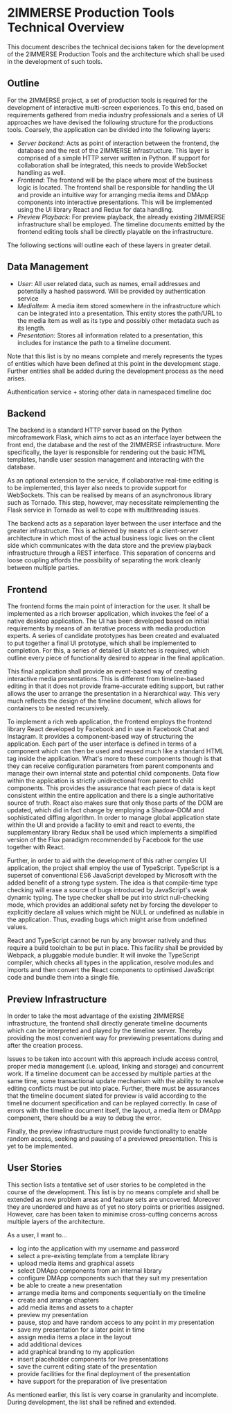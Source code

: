 # 2IMMERSE Production Tools Technical Overview

This document describes the technical decisions taken for the development of
the 2IMMERSE Production Tools and the architecture which shall be used in the
development of such tools.

## Outline

For the 2IMMERSE project, a set of production tools is required for the
development of interactive multi-screen experiences. To this end, based on
requirements gathered from media industry professionals and a series of
UI approaches we have devised the following structure for the productions
tools. Coarsely, the application can be divided into the following layers:

- *Server backend*: Acts as point of interaction between the frontend, the
  database and the rest of the 2IMMERSE infrastructure. This layer is comprised
  of a simple HTTP server written in Python. If support for collaboration shall
  be integrated, this needs to provide WebSocket handling as well.
- *Frontend*: The frontend will be the place where most of the business logic
  is located. The frontend shall be responsible for handling the UI and provide
  an intuitive way for arranging media items and DMApp components into
  interactive presentations. This will be implemented using the UI library
  React and Redux for data handling.
- *Preview Playback*: For preview playback, the already existing 2IMMERSE
  infrastructure shall be employed. The timeline documents emitted by the
  frontend editing tools shall be directly playable on the infrastructure.

The following sections will outline each of these layers in greater detail.

## Data Management

- *User*: All user related data, such as names, email addresses and potentially
  a hashed password. Will be provided by authentication service
- *MediaItem*: A media item stored somewhere in the infrastructure which can be
  integrated into a presentation. This entity stores the path/URL to the media
  item as well as its type and possibly other metadata such as its length.
- *Presentation*: Stores all information related to a presentation, this
  includes for instance the path to a timeline document.

Note that this list is by no means complete and merely represents the types of
entities which have been defined at this point in the development stage.
Further entities shall be added during the development process as the need
arises.

Authentication service + storing other data in namespaced timeline doc

## Backend

The backend is a standard HTTP server based on the Python mircoframework Flask,
which aims to act as an interface layer between the front end, the database
and the rest of the 2IMMERSE infrastructure. More specifically, the layer is
responsible for rendering out the basic HTML templates, handle user session
management and interacting with the database.

As an optional extension to the service, if collaborative real-time editing is
to be implemented, this layer also needs to provide support for WebSockets.
This can be realised by means of an asynchronous library such as Tornado. This
step, however, may necessitate reimplementing the Flask service in Tornado as
well to cope with multithreading issues.

The backend acts as a separation layer between the user interface and the
greater infrastructure. This is achieved by means of a client-server
architecture in which most of the actual business logic lives on the client
side which communicates with the data store and the preview playback
infrastructure through a REST interface. This separation of concerns and loose
coupling affords the possibility of separating the work cleanly between
multiple parties.

## Frontend

The frontend forms the main point of interaction for the user. It shall be
implemented as a rich browser application, which invokes the feel of a native
desktop application. The UI has been developed based on initial requirements by
means of an iterative process with media production experts. A series of
candidate prototypes has been created and evaluated to put together a final
UI prototype, which shall be implemented to completion. For this, a series of
detailed UI sketches is required, which outline every piece of functionality
desired to appear in the final application.

This final application shall provide an event-based way of creating interactive
media presentations. This is different from timeline-based editing in that it
does not provide frame-accurate editing support, but rather allows the user
to arrange the presentation in a hierarchical way. This very much reflects the
design of the timeline document, which allows for containers to be nested
recursively.

To implement a rich web application, the frontend employs the frontend library
React developed by Facebook and in use in Facebook Chat and Instagram. It
provides a component-based way of structuring the application. Each part of the
user interface is defined in terms of a component which can then be used and
reused much like a standard HTML tag inside the application. What's more to
these components though is that they can receive configuration parameters from
parent components and manage their own internal state and potential child
components.  Data flow within the application is strictly unidirectional from
parent to child components. This provides the assurance that each piece of data
is kept consistent within the entire application and there is a single
authoritative source of truth. React also makes sure that only those parts of
the DOM are updated, which did in fact change by employing a Shadow-DOM and
sophisticated diffing algorithm. In order to manage global application state
within the UI and provide a facility to emit and react to events, the
supplementary library Redux shall be used which implements a simplified version
of the Flux paradigm recommended by Facebook for the use together with React.

Further, in order to aid with the development of this rather complex UI
application, the project shall employ the use of TypeScript. TypeScript is
a superset of conventional ES6 JavaScript developed by Microsoft with the added
benefit of a strong type system. The idea is that compile-time type checking
will erase a source of bugs introduced by JavaScript's weak dynamic typing. The
type checker shall be put into strict null-checking mode, which provides an
additional safety net by forcing the developer to explicitly declare all values
which might be NULL or undefined as nullable in the application. Thus, evading
bugs which might arise from undefined values.

React and TypeScript cannot be run by any browser natively and thus require a
build toolchain to be put in place. This facility shall be provided by Webpack,
a pluggable module bundler. It will invoke the TypeScript compiler, which
checks all types in the application, resolve modules and imports and then
convert the React components to optimised JavaScript code and bundle them into
a single file.

## Preview Infrastructure

In order to take the most advantage of the existing 2IMMERSE infrastructure,
the frontend shall directly generate timeline documents which can be
interpreted and played by the timeline server. Thereby providing the most
convenient way for previewing presentations during and after the creation
process.

Issues to be taken into account with this approach include access control,
proper media management (i.e. upload, linking and storage) and concurrent work.
If a timeline document can be accessed by multiple parties at the same time,
some transactional update mechanism with the ability to resolve editing
conflicts must be put into place. Further, there must be assurances that the
timeline document slated for preview is valid according to the timeline
document specification and can be replayed correctly. In case of errors with
the timeline document itself, the layout, a media item or DMApp component,
there should be a way to debug the error.

Finally, the preview infrastructure must provide functionality to enable random
access, seeking and pausing of a previewed presentation. This is yet to be
implemented.

## User Stories

This section lists a tentative set of user stories to be completed in the
course of the development. This list is by no means complete and shall be
extended as new problem areas and feature sets are uncovered. Moreover they
are unordered and have as of yet no story points or priorities assigned.
However, care has been taken to minimise cross-cutting concerns across multiple
layers of the architecture.

As a user, I want to...

- log into the application with my username and password
- select a pre-existing template from a template library
- upload media items and graphical assets
- select DMApp components from an internal library
- configure DMApp components such that they suit my presentation
- be able to create a new presentation
- arrange media items and components sequentially on the timeline
- create and arrange chapters
- add media items and assets to a chapter
- preview my presentation
- pause, stop and have random access to any point in my presentation
- save my presentation for a later point in time
- assign media items a place in the layout
- add additional devices
- add graphical branding to my application
- insert placeholder components for live presentations
- save the current editing state of the presentation
- provide facilities for the final deployment of the presentation
- have support for the preparation of live presentation

As mentioned earlier, this list is very coarse in granularity and incomplete.
During development, the list shall be refined and extended.
